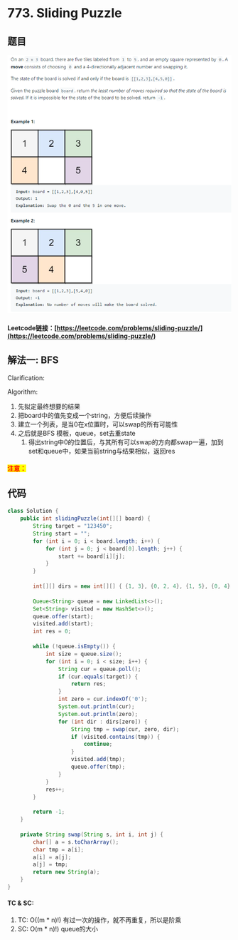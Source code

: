 # 773. Sliding Puzzle

## 题目

![](<../../.gitbook/assets/image (129).png>)

#### Leetcode链接：[https://leetcode.com/problems/sliding-puzzle/](https://leetcode.com/problems/sliding-puzzle/)

## 解法一: BFS

Clarification:&#x20;

Algorithm:&#x20;

1. 先拟定最终想要的结果
2. 把board中的值先变成一个string，方便后续操作
3. 建立一个列表，是当0在x位置时，可以swap的所有可能性
4. 之后就是BFS 模板，queue，set去重state
   1. 得出string中0的位置后，与其所有可以swap的方向都swap一遍，加到set和queue中，如果当前string与结果相似，返回res

#### <mark style="color:red;">注意：</mark>

## 代码

```java
class Solution {
    public int slidingPuzzle(int[][] board) {
        String target = "123450";
        String start = "";
        for (int i = 0; i < board.length; i++) {
            for (int j = 0; j < board[0].length; j++) {
                start += board[i][j];
            }
        }
        
        int[][] dirs = new int[][] { {1, 3}, {0, 2, 4}, {1, 5}, {0, 4}, {1, 3, 5}, {2, 4} };
        
        Queue<String> queue = new LinkedList<>();
        Set<String> visited = new HashSet<>();
        queue.offer(start);
        visited.add(start);
        int res = 0;
        
        while (!queue.isEmpty()) {
            int size = queue.size();
            for (int i = 0; i < size; i++) {
                String cur = queue.poll();
                if (cur.equals(target)) {
                    return res;
                }
                int zero = cur.indexOf('0');
                System.out.println(cur);
                System.out.println(zero);
                for (int dir : dirs[zero]) {
                    String tmp = swap(cur, zero, dir);
                    if (visited.contains(tmp)) {
                        continue;
                    }
                    visited.add(tmp);
                    queue.offer(tmp);
                }
            }
            res++;
        }
        
        return -1;
    }
    
    private String swap(String s, int i, int j) {
        char[] a = s.toCharArray();
        char tmp = a[i];
        a[i] = a[j];
        a[j] = tmp;
        return new String(a);
    }
}
```

#### TC & SC:&#x20;

1. TC: O((m \* n)!) 有过一次的操作，就不再重复，所以是阶乘
2. SC: O(m \* n)!) queue的大小
